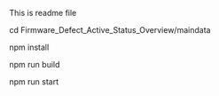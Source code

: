 This is readme file

cd Firmware_Defect_Active_Status_Overview/maindata

npm install

npm run build

npm run start

